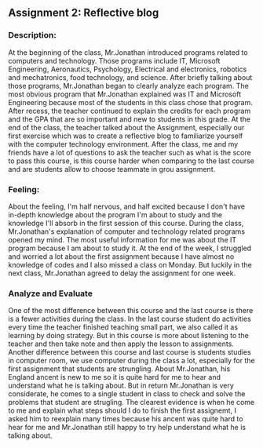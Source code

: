 ## Assignment 2: Reflective blog

### Description:
At the beginning of the class, Mr.Jonathan introduced programs related to computers and technology. Those programs include IT, Microsoft Engineering, Aeronautics, Psychology, Electrical and electronics, robotics and mechatronics, food technology, and science. After briefly talking about those programs, Mr.Jonathan began to clearly analyze each program. The most obvious program that Mr.Jonathan explained was IT and Microsoft Engineering because most of the students in this class chose that program. After recess, the teacher continued to explain the credits for each program and the GPA that are so important and new to students in this grade. At the end of the class, the teacher talked about the Assignment, especially our first exercise which was to create a reflective blog to familiarize yourself with the computer technology environment. After the class, me and my friends have a lot of questions to ask the teacher such as what is the score to pass this course, is this course harder when comparing to the last course and are students allow to choose teammate in grou assignment.

### Feeling:
About the feeling, I'm half nervous, and half excited because I don't have in-depth knowledge about the program I'm about to study and the knowledge I'll absorb in the first session of this course. During the class, Mr.Jonathan's explanation of computer and technology related programs opened my mind. The most useful information for me was about the IT program because I am about to study it. At the end of the week, I struggled and worried a lot about the first assignment because I have almost no knowledge of codes and I also missed a class on Monday. But luckily in the next class, Mr.Jonathan agreed to delay the assignment for one week.

### Analyze and Evaluate
One of the most difference between this course and the last course is there is a fewer activities during the class. In the last course student do activities every time the teacher finished teaching small part, we also called it as learning by doing strategy. But in this course is more about listening to the teacher and then take note and then apply the lesson to  assignments. Another difference between this course and last course is students studies in computer room, we use computer during the class a lot, especially for the first assignment that students are strungling. About Mr.Jonathan, his England ancent is new to me so it is quite hard for me to hear and understand what he is talking about. But in return Mr.Jonathan is very considerate, he comes to a single student in class to check and solve the problems that student are strugling. The clearest evidence is when he come to me and explain what steps should I do to finish the first assignemt, I asked him to reexplain many times because his ancent was quite hard to hear for me and Mr.Jonathan still happy to try help understand what he is talking about.
